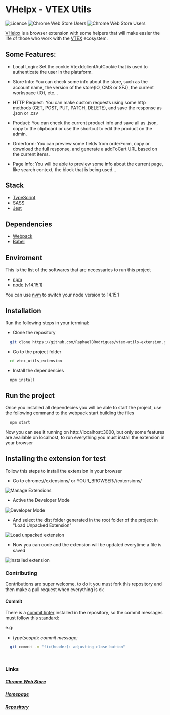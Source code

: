 
# VHelpx - VTEX Utils

![Licence](https://img.shields.io/badge/license-GNU-blue)
![Chrome Web Store Users](https://img.shields.io/chrome-web-store/users/pbeccppphodgankmbikfdlodceghmmgo.svg)
![Chrome Web Store Users](https://img.shields.io/chrome-web-store/stars/pbeccppphodgankmbikfdlodceghmmgo.svg)

[VHelpx](https://chrome.google.com/webstore/detail/vhelpx-vtex-utils/pbeccppphodgankmbikfdlodceghmmgo) is a browser extension with some helpers that will make easier the life of those who work with the [VTEX](https://vtex.com/) ecosystem.

## Some Features:
* Local Login: Set the cookie VtexIdclientAutCookie that is used to authenticate the user in the plataform.

* Store Info: You can check some info about the store, such as the account name, the version of the store(IO, CMS or SFJ), the current workspace (IO), etc...

* HTTP Request: You can make custom requests using some http methods (GET, POST, PUT, PATCH, DELETE), and save the response as .json or .csv

* Product: You can check the current product info and save all as .json, copy to the clipboard or use the shortcut to edit the product on the admin.

* Orderform: You can preview some fields from orderForm, copy or download the full response, and generate a addToCart URL based on the current items.

* Page Info: You will be able to preview some info about the current page, like search context, the block that is being used...

## Stack
* [TypeScript](https://www.typescriptlang.org/)
* [SASS](https://sass-lang.com/)
* [Jest](https://jestjs.io/pt-BR/)

## Dependencies
* [Webpack](https://webpack.js.org/)
* [Babel](https://babeljs.io/)

## Enviroment
This is the list of the softwares that are necessaries to run this project
* [npm](https://www.npmjs.com/)
* [node](https://nodejs.org/en/) (v14.15.1)

You can use [nvm](https://github.com/nvm-sh/nvm) to switch your node version to 14.15.1 
 
## Installation
Run the following steps in your terminal:

* Clone the repository
```sh
  git clone https://github.com/RaphaelBRodrigues/vtex-utils-extension.git
```

* Go to the project folder
```sh
  cd vtex_utils_extension
```

* Install the dependencies
```sh
  npm install
```

## Run the project
Once you installed all dependecies you will be able to start the project, use the following command to the webpack start building the files

```sh
  npm start
```

Now you can see it running on http://localhost:3000, but only some features are available on localhost, to run everything you must install the extension in your browser

## Installing the extension for test
Follow this steps to install the extension in your browser

* Go to chrome://extensions/ or YOUR_BROWSER://extensions/


![Manage Extensions](https://raw.githubusercontent.com/RaphaelBRodrigues/vtex_utils_extension/master/docs/images/manage_extensions.png)

* Active the Developer Mode


![Developer Mode](https://raw.githubusercontent.com/RaphaelBRodrigues/vtex_utils_extension/master/docs/images/developer_mode.png)

* And select the dist folder generated in the root folder of the project in "Load Unpacked Extension" 


![Load unpacked extension](https://raw.githubusercontent.com/RaphaelBRodrigues/vtex_utils_extension/master/docs/images/load_unpacked.png)

* Now you can code and the extension will be updated everytime a file is saved


![Installed extension](https://raw.githubusercontent.com/RaphaelBRodrigues/vtex_utils_extension/master/docs/images/installed_extension.png)

### Contributing
Contributions are super welcome, to do it you must fork this repository and then make a pull request when everything is ok

#### Commit

 There is a [commit linter](https://typicode.github.io/husky/#/) installed in the repository, so the commit messages must follow this [standard](https://github.com/conventional-changelog/commitlint/#what-is-commitlint):

 e.g:

* *type*(*scope*): *commit message*;

```sh
  git commit -m "fix(header): adjusting close button"
```

<br>

### Links

##### [Chrome Web Store](https://chrome.google.com/webstore/detail/vhelpx-vtex-utils/pbeccppphodgankmbikfdlodceghmmgo)

##### [Homepage](https://raphaelbrodrigues.github.io/vtex-utils-extension/)

##### [Repository](https://github.com/RaphaelBRodrigues/vtex-utils-extension)
